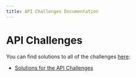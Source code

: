 ```yaml
---
title: API Challenges Documentation
---
```


# API Challenges

You can find solutions to all of the challenges [here](apichallenges/solutions):

- [Solutions for the API Challenges](apichallenges/solutions)


